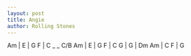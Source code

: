 ```yaml
---
layout: post
title: Angie
author: Rolling Stones
---
```

<canvas class="chords">
Am | E | G F | C _ _ C/B
Am | E | G F | C
G | G | Dm Am | C F | G
</canvas>
